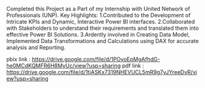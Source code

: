 Completed this Project as a Part of my Internship with United Network of Professionals (UNP).
Key Highlights:
1.Contributed to the Development of Intricate KPIs and Dynamic, Interactive Power BI interfaces. 
2.Collaborated with Stakeholders to understand their requirements and translated them into effective Power BI Solutions. 
3.Ardently involved in Creating Data Model, Implemented Data Transformations and Calculations using DAX for accurate analysis and Reporting.

pbix link : https://drive.google.com/file/d/1POvoEpMgAfhdG-he0MCdKQMFR6H8MyUc/view?usp=sharing
pdf link  : https://drive.google.com/file/d/1tjASKx7319NHEVUCL5mR9g7yJYreeDvR/view?usp=sharing
